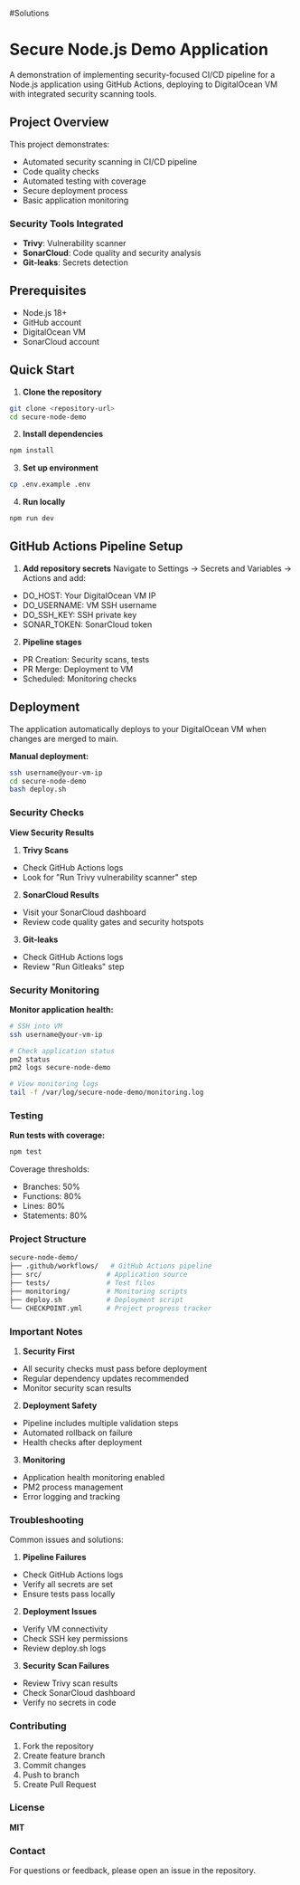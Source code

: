 #Solutions
# Secure Node.js Demo Application

A demonstration of implementing security-focused CI/CD pipeline for a Node.js application using GitHub Actions, deploying to DigitalOcean VM with integrated security scanning tools.

## Project Overview

This project demonstrates:
- Automated security scanning in CI/CD pipeline
- Code quality checks
- Automated testing with coverage
- Secure deployment process
- Basic application monitoring

### Security Tools Integrated
- **Trivy**: Vulnerability scanner
- **SonarCloud**: Code quality and security analysis
- **Git-leaks**: Secrets detection

## Prerequisites

- Node.js 18+
- GitHub account
- DigitalOcean VM
- SonarCloud account

## Quick Start

1. **Clone the repository**
```bash
git clone <repository-url>
cd secure-node-demo
```
2. **Install dependencies**
```bash
npm install
```
3. **Set up environment**
```bash
cp .env.example .env
```
4. **Run locally**
```bash
npm run dev
```

## GitHub Actions Pipeline Setup

1. **Add repository secrets** Navigate to Settings → Secrets and Variables → Actions and add:
- DO_HOST: Your DigitalOcean VM IP
- DO_USERNAME: VM SSH username
- DO_SSH_KEY: SSH private key
- SONAR_TOKEN: SonarCloud token

2. **Pipeline stages**
- PR Creation: Security scans, tests
- PR Merge: Deployment to VM
- Scheduled: Monitoring checks

## Deployment
The application automatically deploys to your DigitalOcean VM when changes are merged to main.

**Manual deployment:**
```bash
ssh username@your-vm-ip
cd secure-node-demo
bash deploy.sh
```

### Security Checks

**View Security Results**

1. **Trivy Scans**

- Check GitHub Actions logs
- Look for "Run Trivy vulnerability scanner" step

2. **SonarCloud Results**

- Visit your SonarCloud dashboard
- Review code quality gates and security hotspots

3. **Git-leaks**

- Check GitHub Actions logs
- Review "Run Gitleaks" step

### Security Monitoring
**Monitor application health:**
```bash
# SSH into VM
ssh username@your-vm-ip

# Check application status
pm2 status
pm2 logs secure-node-demo

# View monitoring logs
tail -f /var/log/secure-node-demo/monitoring.log
```

### Testing

**Run tests with coverage:**
```bash
npm test
```
Coverage thresholds:

- Branches: 50%
- Functions: 80%
- Lines: 80%
- Statements: 80%

### Project Structure
```bash
secure-node-demo/
├── .github/workflows/   # GitHub Actions pipeline
├── src/                # Application source
├── tests/              # Test files
├── monitoring/         # Monitoring scripts
├── deploy.sh           # Deployment script
└── CHECKPOINT.yml      # Project progress tracker
```

### Important Notes

1. **Security First**

- All security checks must pass before deployment
- Regular dependency updates recommended
- Monitor security scan results

2. **Deployment Safety**

- Pipeline includes multiple validation steps
- Automated rollback on failure
- Health checks after deployment

3. **Monitoring**

- Application health monitoring enabled
- PM2 process management
- Error logging and tracking

### Troubleshooting
Common issues and solutions:

1. **Pipeline Failures**

- Check GitHub Actions logs
- Verify all secrets are set
- Ensure tests pass locally
2. **Deployment Issues**

- Verify VM connectivity
- Check SSH key permissions
- Review deploy.sh logs
3. **Security Scan Failures**

- Review Trivy scan results
- Check SonarCloud dashboard
- Verify no secrets in code

### Contributing
1. Fork the repository
2. Create feature branch
3. Commit changes
4. Push to branch
5. Create Pull Request

### License
**MIT**

### Contact
For questions or feedback, please open an issue in the repository.
